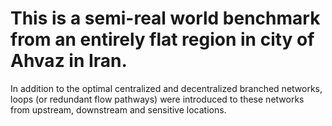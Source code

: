 # This is a semi-real world benchmark from an entirely flat region in city of Ahvaz in Iran. 
In addition to the optimal centralized and decentralized branched networks, loops (or redundant flow pathways) were introduced to these networks from upstream, downstream and sensitive locations. 
